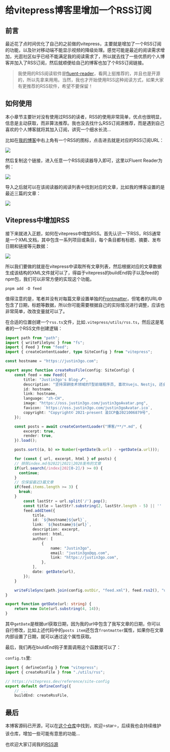 # 给vitepress博客里增加一个RSS订阅

## 前言

最近花了点时间优化了自己的之前做的vitepress，主要就是增加了一个RSS订阅的功能，以及针对移动端不能显示视频的降级处理。感觉可能是最近的阅读需求增加，光逛社区似乎已经不能满足我的阅读需求了，所以就去找了一些优质的个人博客并加入了RSS订阅，然后就顺便给自己的博客也加了个RSS订阅链接。

> 我使用的RSS阅读软件是[fluent-reader](https://hyliu.me/fluent-reader/)，看网上挺推荐的，并且也是开源的，所以先拿来用用。当然，我也才开始使用RSS这种阅读方式，如果大家有更推荐的RSS软件，希望不要保留！

## 如何使用

本小章节主要针对没有使用过RSS的读者，RSS的使用非常简单，优点也很明显，信息是主动获取，而非算法推荐。我也没去找什么RSS订阅源推荐，而是遇到自己喜欢的个人博客就将其加入订阅，讲究一个细水长流...

比如在[我的博客](https://justin3go.com/)中右上角有一个RSS的图标，点击进去就是对应的RSS订阅URL：

![](https://oss.justin3go.com/blogs/Pasted%20image%2020230618105116.png)

然后复制这个链接，进入任意一个RSS阅读器导入即可，这里以Fluent Reader为例：

![](https://oss.justin3go.com/blogs/Pasted%20image%2020230618105231.png)

导入之后就可以在该阅读器的阅读列表中找到对应的文章，比如我的博客设置的是最近三篇的文章：

![](https://oss.justin3go.com/blogs/Pasted%20image%2020230618105340.png)

## Vitepress中增加RSS

接下来就进入正题，如何在vitepress中增加RSS。首先认识一下RSS，RSS通常是一个XML文档，其中包含一系列项目或条目，每个条目都有标题、摘要、发布日期和链接等元数据：

![](https://oss.justin3go.com/blogs/Pasted%20image%2020230618105847.png)

所以我们要做的就是在vitepress中读取所有文章列表，然后根据对应的文章数据生成该结构的XML文件就可以了，得益于vitepress的buildEnd钩子以及feed的npm包，我们可以非常方便的实现这个功能。

```shell
pnpm add -D feed
```

值得注意的是，笔者并没有对每篇文章设置单独的[Frontmatter](https://vitepress.dev/guide/frontmatter#accessing-frontmatter-data)，但笔者的URL中包含了日期，标题等数据，所以你可能需要根据自己的实际情况进行调整，应该也非常简单，改改变量就可以了。

在合适的位置创建一个`rss.ts`文件，比如`.vitepress/utils/rss.ts`，然后这是笔者的一个RSS文件创建逻辑：

```ts
import path from "path";
import { writeFileSync } from "fs";
import { Feed } from "feed";
import { createContentLoader, type SiteConfig } from "vitepress";

const hostname = "https://justin3go.com";

export async function createRssFile(config: SiteConfig) {
	const feed = new Feed({
		title: "Justin3go's Blog-🖊",
		description: "坚持深耕技术领域的T型前端程序员, 喜欢Vuejs、Nestjs, 还会点python、nlp、web3、后端",
		id: hostname,
		link: hostname,
		language: "zh-CH",
		image: "https://oss.justin3go.com/justin3goAvatar.png",
		favicon: `https://oss.justin3go.com/justin3goAvatar.ico`,
		copyright: "Copyright© 2021-present 渝ICP备2021006879号",
	});

	const posts = await createContentLoader("博客/**/*.md", {
		excerpt: true,
		render: true,
	}).load();

	posts.sort((a, b) => Number(+getDate(b.url) - +getDate(a.url)));

	for (const { url, excerpt, html } of posts) {
    // 排除index.md与2022|2021|2020发布的文章
    if(url.search(/index|202[0-2]/) >= 0) {
      continue;
    }
    // 仅保留最近3篇文章
    if(feed.items.length >= 3) {
      break;
    }
		const lastStr = url.split('/').pop();
		const title = lastStr?.substring(2, lastStr.length - 5) || ''
		feed.addItem({
			title,
			id: `${hostname}${url}`,
			link: `${hostname}${url}`,
			description: excerpt,
			content: html,
			author: [
				{
					name: "Justin3go",
					email: "justin3go@qq.com",
					link: "https://justin3go.com",
				},
			],
			date: getDate(url),
		});
	}

	writeFileSync(path.join(config.outDir, "feed.xml"), feed.rss2(), "utf-8");
}

export function getDate(url: string) {
	return new Date(url.substring(4, 14));
}

```

其中`getDate`是根据url获取日期，因为我的url中包含了我写文章的日期，你可以自行修改，比如上述代码中的`posts item`还包含`frontmatter`属性，如果你在文章内部设置了日期，就可以通过这个属性获取。

最后，我们再在biuldEnd钩子里面调用这个函数就可以了：

`config.ts`里:

```ts
import { defineConfig } from "vitepress";
import { createRssFile } from "./utils/rss";

// https://vitepress.dev/reference/site-config
export default defineConfig({
	// ...
	buildEnd: createRssFile,
```

## 最后

本博客源码已开源，可以在[这个仓库](https://github.com/Justin3go/justin3go.github.io)中找到，欢迎⭐star⭐，后续我也会持续维护该仓库，增加一些可能有意思的功能...

也欢迎大家订阅我的[RSS源](https://justin3go.com/feed.xml)



